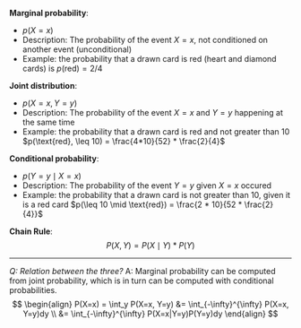 **Marginal probability**:
- $p(X=x)$
- Description: The probability of the event $X=x$, not conditioned on another event (unconditional)
- Example: the probability that a drawn card is red (heart and diamond cards) is $p(\text{red}) = 2/4$

**Joint distribution**:
- $p(X=x,Y=y)$
- Description: The probability of the event $X=x$ and $Y=y$ happening at the same time
- Example: the probability that a drawn card is red and not greater than 10 $p(\text{red}, \leq 10) = \frac{4*10}{52} * \frac{2}{4}$

**Conditional probability**:
- $p(Y=y \mid X=x)$
- Description: The probability of the event $Y=y$ given $X=x$ occured
- Example: the probability that a drawn card is not greater than 10, given it is a red card $p(\leq 10 \mid \text{red}) = \frac{2 * 10}{52 * \frac{2}{4}}$

**Chain Rule**:
$$P(X, Y) = P(X \mid Y) * P(Y)$$

---

*Q: Relation between the three?*
A: Marginal probability can be computed from joint probability, which is in turn can be computed with conditional probabilities.
$$
\begin{align}
P(X=x) = \int_y P(X=x, Y=y) 
&= \int_{-\infty}^{\infty} P(X=x, Y=y)dy \\
&= \int_{-\infty}^{\infty} P(X=x|Y=y)P(Y=y)dy
\end{align}
$$